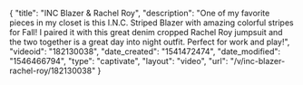 {
    "title": "INC Blazer & Rachel Roy",
    "description": "One of my favorite pieces in my closet is this I.N.C. Striped Blazer with amazing colorful stripes for Fall! I paired it with this great denim cropped Rachel Roy jumpsuit and the two together is a great day into night outfit. Perfect for work and play!",
    "videoid": "182130038",
    "date_created": "1541472474",
    "date_modified": "1546466794",
    "type": "captivate",
    "layout": "video",
    "url": "\/v\/inc-blazer-rachel-roy\/182130038"
}